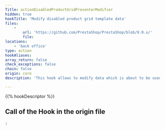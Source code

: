 ```yaml
---
Title: actionDisabledProductGridPresenterModifier
hidden: true
hookTitle: 'Modify disabled product grid template data'
files:
    -
        url: 'https://github.com/PrestaShop/PrestaShop/blob/9.0.x/'
        file: 
locations:
    - 'back office'
type: action
hookAliases: 
array_return: false
check_exceptions: false
chain: false
origin: core
description: 'This hook allows to modify data which is about to be used in template for disabled product grid'

---
```


{{% hookDescriptor %}}

## Call of the Hook in the origin file

```php
;
```
